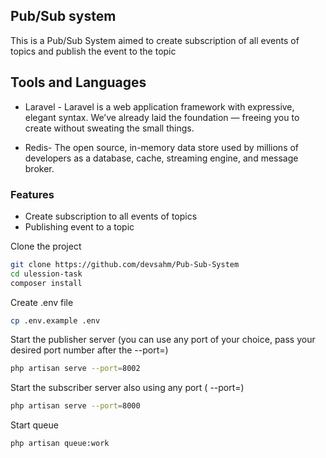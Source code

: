 ## Pub/Sub system

This is a Pub/Sub System aimed to create subscription of all events of topics and publish the event to the topic



## Tools and Languages

* Laravel - Laravel is a web application framework with expressive, elegant syntax. We’ve already laid the foundation — freeing you to create without sweating the small things. 

* Redis- The open source, in-memory data store used by millions of developers as a database, cache, streaming engine, and message broker.


### Features
* Create  subscription to all events of topics
* Publishing event to a topic



Clone the project

```sh
git clone https://github.com/devsahm/Pub-Sub-System
cd ulession-task
composer install
```

Create .env file
```sh
cp .env.example .env
```

Start the publisher server (you can use any port of your choice, pass your desired port number after the --port=)

```sh
php artisan serve --port=8002
```

Start the subscriber server also using any port ( --port=)

```sh
php artisan serve --port=8000
```

Start queue 
```sh
php artisan queue:work
```
